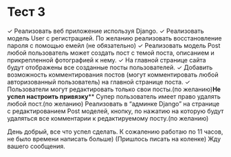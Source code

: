 # Тест 3
✓ Реализовать веб приложение используя Django.
✓ Реализовать модель User с регистрацией.
По желанию реализовать восстановление пароля с помощью емейл (не обязательно)
✓ Реализовать модель Post любой пользователь может создать пост с темой поста, описанием и прикрепленной фотографией к нему.
✓ На главной странице сайта будут отображены все созданные посты пользователей.
✓ Добавить возможность комментирования постов (могут комментировать любой авторизованный пользователь) на главной странице поста.
✓ Пользователи могут редактировать только свои посты.(по желанию)******Не успел настроить привязку********
Супер пользователь имеет право удалять любой пост.(по желанию)
Реализовать  в “админке Django” на странице с редактированием Post моделей, кнопку, по нажатию на которую будут удаляться все комментарии к редактируемому посту.(по желанию)

День добрый, все что успел сделать.
К сожалению работаю по 11 часов, не было времени написать больше)
(Пришлось писать на коленке)
Жду вашего сообщения.
